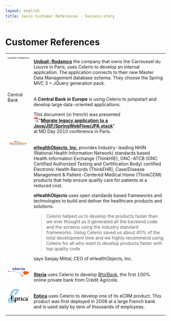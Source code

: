 ```yaml
---
layout: english
title: Jaxio Customer References - Success-story
---
```

# Customer References

<table>
<tr>
<td style="vertical-align: top">
<img src="/images/customers/logo-unibail-rodamco.gif"/></td>
<td>
<p>
<a href="http://www.unibail-rodamco.fr" target="_new"><strong>Unibail-Rodamco</strong></a> the company that owns the Carroussel du Louvre in Paris, uses 
Celerio to develop an internal application. The application connects to their new Master Data Management database schema. They choose the Spring MVC 3 + JQuery generation pack.   
</p>
</td>
</tr>
<tr>
<td style="vertical-align: top">Central Bank</td>
<td>
<p>
A <strong>Central Bank in Europe</strong> is using Celerio to jumpstart and develop large data-oriented applications.
</p>
<p>
This document (in french) was presented<br/> <img src="/images/pdf-icon.png" width="16" height="16"/>"<a href="/documents/jaxio-migration-application-client-serveur.pdf" 
onclick="javascript: pageTracker._trackPageview('/documents/jaxio-migration-application-client-serveur.pdf'); "><strong>Migrate legacy application to a Java/JSF/SpringWebFlow/JPA stack</strong></a>"
<br/> at MD Day 2010 conference in Paris.
</p>
</td>
</tr>


<tr>
<td style="vertical-align: top"><img src="/images/customers/logo-ehealthobjects.png" width="95%"/></td> 
<td>

<p><a href="http://www.ehealthobjects.com" target="_new"><strong>eHealthObjects, Inc.</strong></a> provides Industry-leading NHIN (National Health Information Network) 
standards based Health Information Exchange (ThinkHIE), ONC-ATCB (ONC Certified Authorized
Testing and Certification Body) certified Electronic Health Records (ThinkEHR),  
Case/Disease Management & Patient-Centered Medical Home (ThinkCDM) products that help ensure
quality care for patients at a reduced cost.
</p>
<p><strong>eHealthObjects</strong> uses open standards based frameworks and technologies to build and deliver the healthcare products and solutions. 
<blockquote>Celerio helped us to develop the products faster than we ever thought as it generated all the backend code 
and the screens using the industry standard frameworks. Using Celerio saved us about 40% of the total 
development time and we highly recommend using Celerio for all who want to develop products faster 
with top quality code</blockquote> says Sanjay Mittal, CEO of eHealthObjects, Inc.
</p>
</td>
</tr>
<tr>
<td style="vertical-align: top">
<img src="/images/customers/logo-steria.gif" />
</td>
<td>
<p>
<a href="http://www.steria.fr" target="_new"><strong>Steria</strong></a> uses Celerio to develop <a href="http://www.bforbank.com">BforBank</a>, 
the first 100% online private bank from Crédit Agricole.</p>
</p>
</td>
</tr>

<tr>
<td style="vertical-align: top">
<img src="/images/customers/logo-eptica.gif"/>
</td>
<td>
<p>
<a href="http://www.eptica.com" target="_new"><strong>Eptica</strong></a> uses Celerio to develop one of its eCRM product. 
This product was first deployed in 2008 at a large French bank and is used daily by tens of thousands of employees.
</p>
</td>
</tr>
</table>
